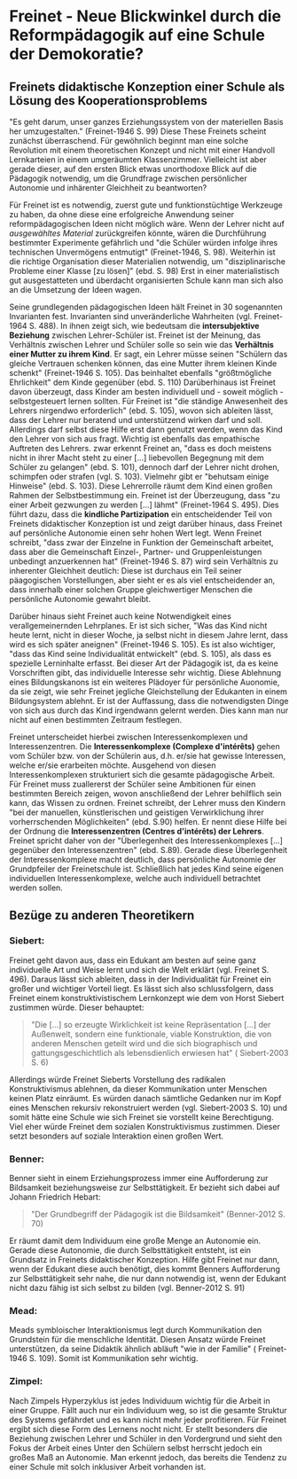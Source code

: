 # Freinet - Neue Blickwinkel durch die Reformpädagogik auf eine Schule der Demokoratie?

## Freinets didaktische Konzeption einer Schule als Lösung des Kooperationsproblems

"Es geht darum, unser ganzes Erziehungssystem von der materiellen Basis her umzugestalten." (Freinet-1946 S. 99)
Diese These Freinets scheint zunächst überraschend.
Für gewöhnlich beginnt man eine solche Revolution mit einem theoretischen Konzept und nicht mit einer Handvoll Lernkarteien in einem umgeräumten Klassenzimmer.
Vielleicht ist aber gerade dieser, auf den ersten Blick etwas unorthodoxe Blick auf die Pädagogik notwendig, um die Grundfrage zwischen persönlicher Autonomie und inhärenter Gleichheit zu beantworten?

Für Freinet ist es notwendig, zuerst gute und funktionstüchtige Werkzeuge zu haben, da ohne diese eine erfolgreiche Anwendung seiner reformpädagogischen Ideen nicht möglich wäre.
Wenn der Lehrer nicht auf *ausgewähltes Material* zurückgreifen könnte, wären die Durchführung bestimmter Experimente gefährlich und "die Schüler würden infolge ihres technischen Unvermögens entmutigt" (Freinet-1946, S. 98).
Weiterhin ist die richtige Organisation dieser Materialien notwendig, um "disziplinarische Probleme einer Klasse [zu lösen]" (ebd. S. 98)
Erst in einer materialistisch gut ausgestatteten und überdacht organisierten Schule kann man sich also an die Umsetzung der Ideen wagen.

Seine grundlegenden pädagogischen Ideen hält Freinet in 30 sogenannten Invarianten fest.
Invarianten sind unveränderliche Wahrheiten (vgl. Freinet-1964 S. 488).
In ihnen zeigt sich, wie bedeutsam die **intersubjektive Beziehung** zwischen Lehrer-Schüler ist.
Freinet ist der Meinung, das Verhältnis zwischen Lehrer und Schüler solle so sein wie das **Verhältnis einer Mutter zu ihrem Kind**.
Er sagt, ein Lehrer müsse seinen "Schülern das gleiche Vertrauen schenken können, das eine Mutter ihrem kleinen Kinde schenkt" (Freinet-1946 S. 105).
Das beinhaltet ebenfalls "größtmögliche Ehrlichkeit" dem Kinde gegenüber (ebd. S. 110)
Darüberhinaus ist Freinet davon überzeugt, dass Kinder am besten individuell und - soweit möglich - selbstgesteuert lernen sollten.
Für Freinet ist "die ständige Anwesenheit des Lehrers nirgendwo erforderlich" (ebd. S. 105), wovon sich ableiten lässt, dass der Lehrer nur beratend und unterstützend wirken darf und soll.
Allerdings darf selbst diese Hilfe erst dann genutzt werden, wenn das Kind den Lehrer von sich aus fragt.
Wichtig ist ebenfalls das empathische Auftreten des Lehrers.
zwar erkennt Freinet an, "dass es doch meistens nicht in ihrer Macht steht zu einer [...] liebevollen Begegnung mit dem Schüler zu gelangen" (ebd. S. 101), dennoch darf der Lehrer nicht drohen, schimpfen oder strafen (vgl. S. 103).
Vielmehr gibt er "behutsam einige Hinweise" (ebd. S. 103).
Diese Lehrerrolle räumt dem Kind einen großen Rahmen der Selbstbestimmung ein.
Freinet ist der Überzeugung, dass "zu einer Arbeit gezwungen zu werden [...] lähmt" (Freinet-1964 S. 495).
Dies führt dazu, dass die **kindliche Partizipation** ein entscheidender Teil von Freinets didaktischer Konzeption ist und zeigt darüber hinaus, dass Freinet auf persönliche Autonomie einen sehr hohen Wert legt.
Wenn Freinet schreibt, "dass zwar der Einzelne in Funktion der Gemeinschaft arbeitet, dass aber die Gemeinschaft Einzel-, Partner- und Gruppenleistungen unbedingt anzuerkennen hat" (Freinet-1946 S. 87) wird sein Verhältnis zu inherenter Gleichheit deutlich:
Diese ist durchaus ein Teil seiner päagogischen Vorstellungen, aber sieht er es als viel entscheidender an, dass innerhalb einer solchen Gruppe gleichwertiger Menschen die persönliche Autonomie gewahrt bleibt.

Darüber hinaus sieht Freinet auch keine Notwendigkeit eines verallgemeinernden Lehrplanes.
Er ist sich sicher, "Was das Kind nicht heute lernt, nicht in dieser Woche, ja selbst nicht in diesem Jahre lernt, dass wird es sich später aneignen" (Freinet-1946 S. 105).
Es ist also wichtiger, "dass das Kind seine Individualität entwickelt" (ebd. S. 105), als dass es spezielle Lerninhalte erfasst.
Bei dieser Art der Pädagogik ist, da es keine Vorschriften gibt, das individuelle Interesse sehr wichtig.
Diese Ablehnung eines Bildungskanons ist ein weiteres Plädoyer für persönliche Auonomie, da sie zeigt, wie sehr Freinet jegliche Gleichstellung der Edukanten in einem Bildungsystem ablehnt.
Er ist der Auffassung, dass die notwendigsten Dinge von sich aus durch das Kind irgendwann gelernt werden.
Dies kann man nur nicht auf einen bestimmten Zeitraum festlegen.

Freinet unterscheidet hierbei zwischen Interessenkomplexen und Interessenzentren.
Die **Interessenkomplexe (Complexe d'intérêts)** gehen vom Schüler bzw. von der Schülerin aus, d.h. er/sie hat gewisse Interessen, welche er/sie erarbeiten möchte.
Ausgehend von diesen Interessenkomplexen strukturiert sich die gesamte pädagogische Arbeit.
Für Freinet muss zuallererst der Schüler seine Ambitionen für einen bestimmten Bereich zeigen, wovon anschließend der Lehrer behilflich sein kann, das Wissen zu ordnen.
Freinet schreibt, der Lehrer muss den Kindern "bei der manuellen, künstlerischen und geistigen Verwirklichung ihrer vorherrschenden Möglichkeiten" (ebd. S.90) helfen.
Er nennt diese Hilfe bei der Ordnung die **Interessenzentren (Centres d'intérêts) der Lehrers**.
Freinet spricht daher von der "Überlegenheit des Interessenkomplexes [...] gegenüber den Interessenzentren" (ebd. S.89).
Gerade diese Überlegenheit der Interessenkomplexe macht deutlich, dass persönliche Autonomie der Grundpfeiler der Freinetschule ist.
Schließlich hat jedes Kind seine eigenen individuellen Interessenkomplexe, welche auch individuell betrachtet werden sollen.

## Bezüge zu anderen Theoretikern

### Siebert:
Freinet geht davon aus, dass ein Edukant am besten auf seine ganz individuelle Art und Weise lernt und sich die Welt erklärt (vgl. Freinet S. 496).
Daraus lässt sich ableiten, dass in der Individualität für Freinet ein großer und wichtiger Vorteil liegt.
Es lässt sich also schlussfolgern, dass Freinet einem konstruktivistischem Lernkonzept wie dem von Horst Siebert zustimmen würde.
Dieser behauptet:
>"Die [...] so erzeugte Wirklichkeit ist keine Repräsentation [...] der Außenwelt, sondern eine funktionale, viable Konstruktion, die von anderen Menschen geteilt wird und die sich biographisch und gattungsgeschichtlich als lebensdienlich erwiesen hat" ( Siebert-2003 S. 6)

Allerdings würde Freinet Sieberts Vorstellung des radikalen Konstruktivismus ablehnen, da dieser Kommunikation unter Menschen keinen Platz einräumt.
Es würden danach sämtliche Gedanken nur im Kopf eines Menschen rekursiv rekonstruiert werden (vgl. Siebert-2003 S. 10) und somit hätte eine Schule wie sich Freinet sie vorstellt keine Berechtigung.
Viel eher würde Freinet dem sozialen Konstruktivismus zustimmen.
Dieser setzt besonders auf soziale Interaktion einen großen Wert.

### Benner:
Benner sieht in einem Erziehungsprozess immer eine Aufforderung zur Bildsamkeit beziehungsweise zur Selbsttätigkeit.
Er bezieht sich dabei auf Johann Friedrich Hebart:
> "Der Grundbegriff der Pädagogik ist die Bildsamkeit" (Benner-2012 S. 70)

Er räumt damit dem Individuum eine große Menge an Autonomie ein.
Gerade diese Autonomie, die durch Selbsttätigkeit entsteht, ist ein Grundsatz in Freinets didaktischer Konzeption.
Hilfe gibt Freinet nur dann, wenn der Edukant diese auch benötigt, dies kommt Benners Aufforderung zur Selbsttätigkeit sehr nahe, die nur dann notwendig ist, wenn der Edukant nicht dazu fähig ist sich selbst zu bilden (vgl. Benner-2012 S. 91)

### Mead:
Meads symbloischer Interaktionismus legt durch Kommunikation den Grundstein für die menschliche Identität.
Diesen Ansatz würde Freinet unterstützen, da seine Didaktik ähnlich abläuft "wie in der Familie" ( Freinet-1946 S. 109).
Somit ist Kommunikation sehr wichtig.

### Zimpel:
Nach Zimpels Hyperzyklus ist jedes Individuum wichtig für die Arbeit in einer Gruppe.
Fällt auch nur ein Individuum weg, so ist die gesamte Struktur des Systems gefährdet und es kann nicht mehr jeder profitieren.
Für Freinet ergibt sich diese Form des Lernens nocht nicht.
Er stellt besonders die Beziehung zwischen Lehrer und Schüler in den Vordergrund und sieht den Fokus der Arbeit eines
Unter den Schülern selbst herrscht jedoch ein großes Maß an Autonomie.
Man erkennt jedoch, das bereits die Tendenz zu einer Schule mit solch inklusiver Arbeit vorhanden ist.
